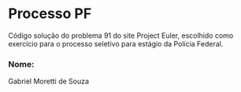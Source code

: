 # Processo PF
Código solução do problema 91 do site Project Euler, escolhido como exercício para o processo seletivo para estágio da Polícia Federal.

### Nome: 
Gabriel Moretti de Souza
